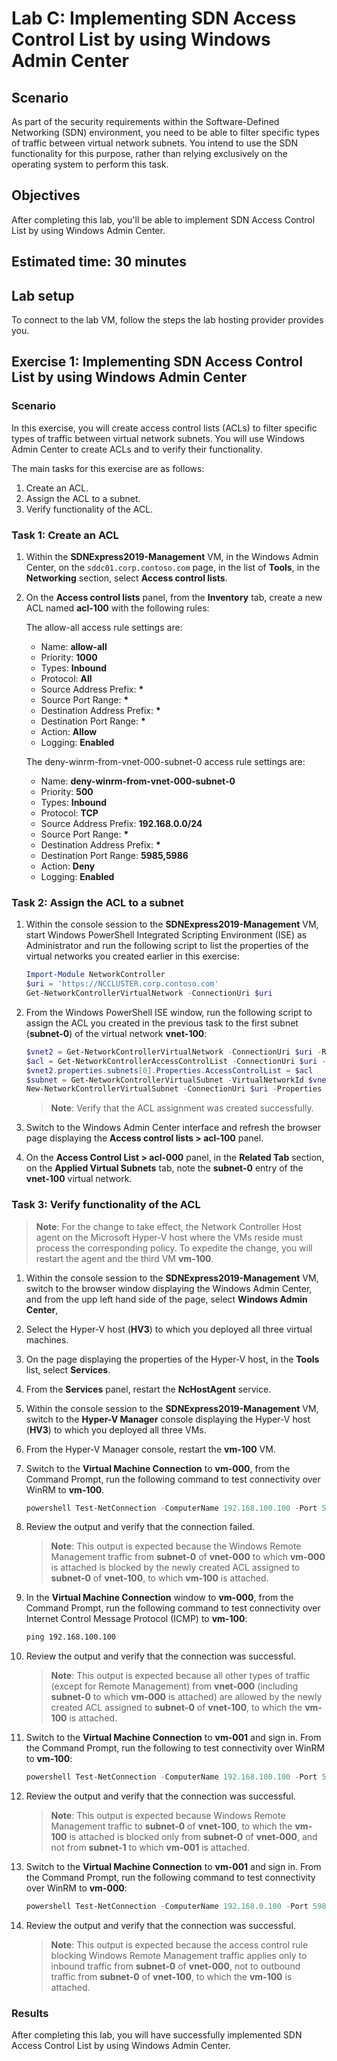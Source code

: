 ﻿---
lab:
    title: 'Lab C: Implementing SDN Access Control List by using Windows Admin Center'
    module: 'Module 4: Planning for and Implementing Azure Stack HCI Networking'
---
# Lab C: Implementing SDN Access Control List by using Windows Admin Center

## Scenario

As part of the security requirements within the Software-Defined Networking (SDN) environment, you need to be able to filter specific types of traffic between virtual network subnets. You intend to use the SDN functionality for this purpose, rather than relying exclusively on the operating system to perform this task.

## Objectives

After completing this lab, you'll be able to implement SDN Access Control List by using Windows Admin Center.

## Estimated time: 30 minutes

## Lab setup

To connect to the lab VM, follow the steps the lab hosting provider provides you.

## Exercise 1: Implementing SDN Access Control List by using Windows Admin Center

### Scenario

In this exercise, you will create access control lists (ACLs) to filter specific types of traffic between virtual network subnets. You will use Windows Admin Center to create ACLs and to verify their functionality.

The main tasks for this exercise are as follows:

1. Create an ACL.
1. Assign the ACL to a subnet.
1. Verify functionality of the ACL.

### Task 1: Create an ACL

1. Within the **SDNExpress2019-Management** VM, in the Windows Admin Center, on the `sddc01.corp.contoso.com` page, in the list of **Tools**, in the **Networking** section, select **Access control lists**.
1. On the **Access control lists** panel, from the **Inventory** tab, create a new ACL named **acl-100** with the following rules:

   The allow-all access rule settings are:

   - Name: **allow-all**
   - Priority: **1000**
   - Types: **Inbound**
   - Protocol: **All**
   - Source Address Prefix: **\***
   - Source Port Range: **\***
   - Destination Address Prefix: **\***
   - Destination Port Range: **\***
   - Action: **Allow**
   - Logging: **Enabled**

   The deny-winrm-from-vnet-000-subnet-0 access rule settings are:

   - Name: **deny-winrm-from-vnet-000-subnet-0**
   - Priority: **500**
   - Types: **Inbound**
   - Protocol: **TCP**
   - Source Address Prefix: **192.168.0.0/24**
   - Source Port Range: **\***
   - Destination Address Prefix: **\***
   - Destination Port Range: **5985,5986**
   - Action: **Deny**
   - Logging: **Enabled**

### Task 2: Assign the ACL to a subnet

1. Within the console session to the **SDNExpress2019-Management** VM, start Windows PowerShell Integrated Scripting Environment (ISE) as Administrator and run the following script to list the properties of the virtual networks you created earlier in this exercise:

   ```powershell
   Import-Module NetworkController
   $uri = 'https://NCCLUSTER.corp.contoso.com'
   Get-NetworkControllerVirtualNetwork -ConnectionUri $uri
   ```

1. From the Windows PowerShell ISE window, run the following script to assign the ACL you created in the previous task to the first subnet (**subnet-0**) of the virtual network **vnet-100**:

   ```powershell
   $vnet2 = Get-NetworkControllerVirtualNetwork -ConnectionUri $uri -ResourceId 'vnet-100'
   $acl = Get-NetworkControllerAccessControlList -ConnectionUri $uri -resourceid 'acl-100'
   $vnet2.properties.subnets[0].Properties.AccessControlList = $acl
   $subnet = Get-NetworkControllerVirtualSubnet -VirtualNetworkId $vnet2.ResourceId -ConnectionUri $uri
   New-NetworkControllerVirtualSubnet -ConnectionUri $uri -Properties $vnet2.Properties.Subnets[0].Properties -ResourceId $subnet.ResourceId -VirtualNetworkId $vnet2.ResourceId -Force
   ```
   > **Note**: Verify that the ACL assignment was created successfully.
   

1. Switch to the Windows Admin Center interface and refresh the browser page displaying the **Access control lists > acl-100** panel.
1. On the **Access Control List > acl-000** panel, in the **Related Tab** section, on the **Applied Virtual Subnets** tab, note the **subnet-0** entry of the **vnet-100** virtual network.

### Task 3: Verify functionality of the ACL

> **Note**: For the change to take effect, the Network Controller Host agent on the Microsoft Hyper-V host where the VMs reside must process the corresponding policy. To expedite the change, you will restart the agent and the third VM **vm-100**.

1. Within the console session to the **SDNExpress2019-Management** VM, switch to the browser window displaying the Windows Admin Center, and from the upp left hand side of the page, select **Windows Admin Center**,

1. Select the Hyper-V host (**HV3**) to which you deployed all three virtual machines.

1. On the page displaying the properties of the Hyper-V host, in the **Tools** list, select **Services**.

1. From the **Services** panel, restart the **NcHostAgent** service.

1. Within the console session to the **SDNExpress2019-Management** VM, switch to the **Hyper-V Manager** console displaying the Hyper-V host (**HV3**) to which you deployed all three VMs.

1. From the Hyper-V Manager console, restart the **vm-100** VM.

1. Switch to the **Virtual Machine Connection** to **vm-000**, from the Command Prompt, run the following command to test connectivity over WinRM to **vm-100**.

   ```powershell
   powershell Test-NetConnection -ComputerName 192.168.100.100 -Port 5985 -InformationLevel Detailed
   ```

1. Review the output and verify that the connection failed.

   > **Note**: This output is expected because the Windows Remote Management traffic from **subnet-0** of **vnet-000** to which **vm-000** is attached is blocked by the newly created ACL assigned to **subnet-0** of **vnet-100**, to which **vm-100** is attached.

1. In the **Virtual Machine Connection** window to **vm-000**, from the Command Prompt, run the following command to test connectivity over Internet Control Message Protocol (ICMP) to **vm-100**:

   ```cmd
   ping 192.168.100.100
   ```

1. Review the output and verify that the connection was successful.

   > **Note**: This output is expected because all other types of traffic (except for Remote Management) from **vnet-000** (including **subnet-0** to which **vm-000** is attached) are allowed by the newly created ACL assigned to **subnet-0** of **vnet-100**, to which the **vm-100** is attached.

1. Switch to the **Virtual Machine Connection** to **vm-001** and sign in. From the Command Prompt, run the following to test connectivity over WinRM to **vm-100**:

   ```powershell
   powershell Test-NetConnection -ComputerName 192.168.100.100 -Port 5985 -InformationLevel Detailed
   ```

1. Review the output and verify that the connection was successful.

    > **Note**: This output is expected because Windows Remote Management traffic to **subnet-0** of **vnet-100**, to which the **vm-100** is attached is blocked only from **subnet-0** of **vnet-000**, and not from **subnet-1** to which **vm-001** is attached.

1. Switch to the **Virtual Machine Connection** to **vm-001** and sign in. From the Command Prompt, run the following command to test connectivity over WinRM to **vm-000**:

   ```powershell
   powershell Test-NetConnection -ComputerName 192.168.0.100 -Port 5985 -InformationLevel Detailed
   ```

1. Review the output and verify that the connection was successful.

   > **Note**: This output is expected because the access control rule blocking Windows Remote Management traffic applies only to inbound traffic from **subnet-0** of **vnet-000**, not to outbound traffic from **subnet-0** of **vnet-100**, to which the **vm-100** is attached.

### Results

After completing this lab, you will have successfully implemented SDN Access Control List by using Windows Admin Center.
